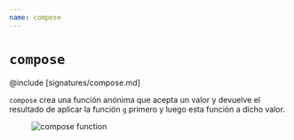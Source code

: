 ```yaml
---
name: compose
---
```


# `compose`

@include [signatures/compose.md]

`compose` crea una función anónima que acepta un valor y devuelve el resultado de aplicar la función `g` primero y luego esta función a dicho valor.

<figure class="diagram">
  <img src="../images/compose.svg" alt="compose function">
  <!-- <figcaption class="diagram-desc"></figcaption> -->
</figure>
